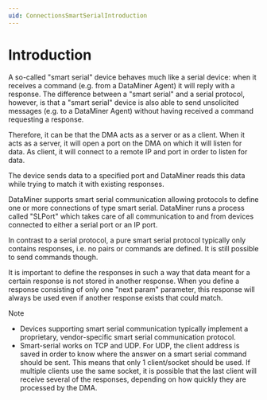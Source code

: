 ```yaml
---
uid: ConnectionsSmartSerialIntroduction
---
```


# Introduction

A so-called "smart serial" device behaves much like a serial device: when it receives a command (e.g. from a DataMiner Agent) it will reply with a response. The difference between a "smart serial" and a serial protocol, however, is that a "smart serial" device is also able to send unsolicited messages (e.g. to a DataMiner Agent) without having received a command requesting a response.

Therefore, it can be that the DMA acts as a server or as a client. When it acts as a server, it will open a port on the DMA on which it will listen for data. As client, it will connect to a remote IP and port in order to listen for data.

The device sends data to a specified port and DataMiner reads this data while trying to match it with existing responses.

DataMiner supports smart serial communication allowing protocols to define one or more connections of type smart serial. DataMiner runs a process called "SLPort" which takes care of all communication to and from devices connected to either a serial port or an IP port.

In contrast to a serial protocol, a pure smart serial protocol typically only contains responses, i.e. no pairs or commands are defined. It is still possible to send commands though.

It is important to define the responses in such a way that data meant for a certain response is not stored in another response. When you define a response consisting of only one "next param" parameter, this response will always be used even if another response exists that could match.

> [!NOTE]
>
> - Devices supporting smart serial communication typically implement a proprietary, vendor-specific smart serial communication protocol.
> - Smart-serial works on TCP and UDP. For UDP, the client address is saved in order to know where the answer on a smart serial command should be sent. This means that only 1 client/socket should be used. If multiple clients use the same socket, it is possible that the last client will receive several of the responses, depending on how quickly they are processed by the DMA.

